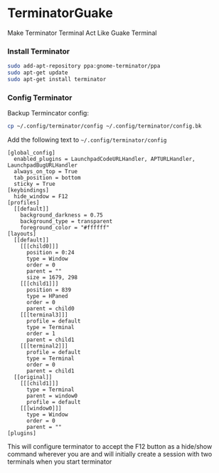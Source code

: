 # TerminatorGuake
Make Terminator Terminal Act Like Guake Terminal

### Install Terminator
```sh
sudo add-apt-repository ppa:gnome-terminator/ppa
sudo apt-get update
sudo apt-get install terminator
```
### Config Terminator
Backup Termincator config:
```sh
cp ~/.config/terminator/config ~/.config/terminator/config.bk
```
Add the following text to `~/.config/terminator/config`
```config
[global_config]
  enabled_plugins = LaunchpadCodeURLHandler, APTURLHandler, LaunchpadBugURLHandler
  always_on_top = True
  tab_position = bottom
  sticky = True
[keybindings]
  hide_window = F12
[profiles]
  [[default]]
    background_darkness = 0.75
    background_type = transparent
    foreground_color = "#ffffff"
[layouts]
  [[default]]
    [[[child0]]]
      position = 0:24
      type = Window
      order = 0
      parent = ""
      size = 1679, 298
    [[[child1]]]
      position = 839
      type = HPaned
      order = 0
      parent = child0
    [[[terminal3]]]
      profile = default
      type = Terminal
      order = 1
      parent = child1
    [[[terminal2]]]
      profile = default
      type = Terminal
      order = 0
      parent = child1
  [[original]]
    [[[child1]]]
      type = Terminal
      parent = window0
      profile = default
    [[[window0]]]
      type = Window
      order = 0
      parent = ""
[plugins]
```
This will configure terminator to accept the F12 button as a hide/show command wherever you are and will initially create a session with two terminals when you start terminator
